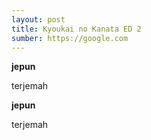 ```yaml
---
layout: post
title: Kyoukai no Kanata ED 2
sumber: https://google.com
---
```


**jepun**

terjemah

**jepun**

terjemah